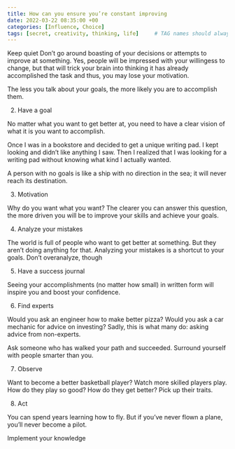 ```yaml
---
title: How can you ensure you’re constant improving
date: 2022-03-22 08:35:00 +00
categories: [Influence, Choice]
tags: [secret, creativity, thinking, life]     # TAG names should always be lowercase
---
```


Keep quiet
Don’t go around boasting of your decisions or attempts to improve at something. Yes, people will be impressed with your willingess to change, but that will trick your brain into thinking it has already accomplished the task and thus, you may lose your motivation.


The less you talk about your goals, the more likely you are to accomplish them.

2. Have a goal

No matter what you want to get better at, you need to have a clear vision of what it is you want to accomplish.

Once I was in a bookstore and decided to get a unique writing pad. I kept looking and didn’t like anything I saw. Then I realized that I was looking for a writing pad without knowing what kind I actually wanted.

A person with no goals is like a ship with no direction in the sea; it will never reach its destination.

3. Motivation

Why do you want what you want? The clearer you can answer this question, the more driven you will be to improve your skills and achieve your goals.

4. Analyze your mistakes

The world is full of people who want to get better at something. But they aren’t doing anything for that. Analyzing your mistakes is a shortcut to your goals. Don’t overanalyze, though

5. Have a success journal


Seeing your accomplishments (no matter how small) in written form will inspire you and boost your confidence.

6. Find experts

Would you ask an engineer how to make better pizza? Would you ask a car mechanic for advice on investing? Sadly, this is what many do: asking advice from non-experts.

Ask someone who has walked your path and succeeded. Surround yourself with people smarter than you.

7. Observe

Want to become a better basketball player? Watch more skilled players play. How do they play so good? How do they get better? Pick up their traits.

8. Act


You can spend years learning how to fly. But if you’ve never flown a plane, you’ll never become a pilot.

Implement your knowledge